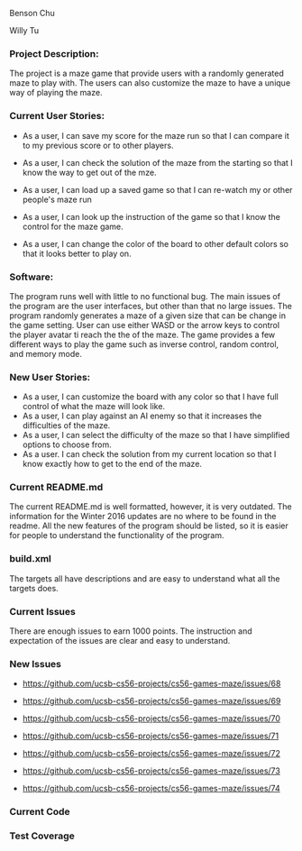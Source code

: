 Benson Chu

Willy Tu

### Project Description:

The project is a maze game that provide users with a randomly generated maze to play with. The users 
can also customize the maze to have a unique way of playing the maze.

### Current User Stories:

* As a user, I can save my score for the maze run so that I can compare it to my previous score or to 
other players.

* As a user, I can check the solution of the maze from the starting so that I know the way to get out of the mze.
	
* As a user, I can load up a saved game so that I can re-watch my or other people's maze run

* As a user, I can look up the instruction of the game so that I know the control for the maze game.
	
* As a user, I can change the color of the board to other default colors so that it looks better to play on.
	
### Software:

  The program runs well with little to no functional bug. The main issues of the program are the user interfaces, 
but other than that no large issues. The program randomly generates a maze of a given size that can be change in 
the game setting. User can use either WASD or the arrow keys to control the player  avatar ti reach the the of the 
maze. The game provides a few different ways to play the game such as inverse control, random control, and memory mode.
	
### New User Stories:
* As a user, I can customize the board with any color so that I have full control of what the maze will look like.
* As a user, I can play against an AI enemy so that it increases the difficulties of the maze.
* As a user, I can select the difficulty of the maze so that I have simplified options to choose from.
* As a user. I can check the solution from my current location so that I know exactly how to get to the end of the maze.
	
### Current README.md

  The current README.md is well formatted, however, it is very outdated. The information for the Winter 2016 updates are no
where to be found in the readme. All the new features of the program should be listed, so it is easier for people to understand
the functionality of the program.

### build.xml
  The targets all have descriptions and are easy to understand what all the targets does.
	
### Current Issues
  There are enough issues to earn 1000 points. The instruction and expectation of the issues are clear and easy to understand.
	
### New Issues
* <https://github.com/ucsb-cs56-projects/cs56-games-maze/issues/68>

* <https://github.com/ucsb-cs56-projects/cs56-games-maze/issues/69>

* <https://github.com/ucsb-cs56-projects/cs56-games-maze/issues/70>

* <https://github.com/ucsb-cs56-projects/cs56-games-maze/issues/71>

* <https://github.com/ucsb-cs56-projects/cs56-games-maze/issues/72>

* <https://github.com/ucsb-cs56-projects/cs56-games-maze/issues/73>

* <https://github.com/ucsb-cs56-projects/cs56-games-maze/issues/74>

### Current Code

### Test Coverage


